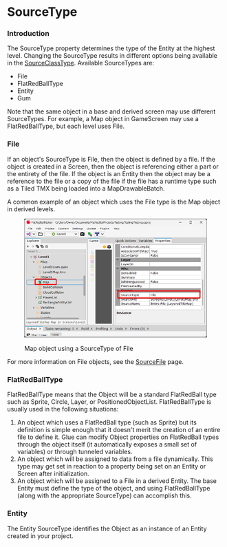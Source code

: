 # SourceType

### Introduction

The SourceType property determines the type of the Entity at the highest level. Changing the SourceType results in different options being available in the [SourceClassType](../../frb/docs/index.php). Available SourceTypes are:

* File
* FlatRedBallType
* Entity
* Gum

Note that the same object in a base and derived screen may use different SourceTypes. For example, a Map object in GameScreen may use a FlatRedBallType, but each level uses File.

### File

If an object's SourceType is File, then the object is defined by a file. If the object is created in a Screen, then the object is referencing either a part or the entirety of the file. If the object is an Entity then the object may be a reference to the file or a copy of the file if the file has a runtime type such as a Tiled TMX being loaded into a MapDrawableBatch.

A common example of an object which uses the File type is the Map object in derived levels.

<figure><img src="../../.gitbook/assets/image.png" alt=""><figcaption><p>Map object using a SourceType of File</p></figcaption></figure>

For more information on File objects, see the [SourceFile](glue-reference-sourcefile.md) page.

### FlatRedBallType

FlatRedBallType means that the Object will be a standard FlatRedBall type such as Sprite, Circle, Layer, or PositionedObjectList. FlatRedBallType is usually used in the following situations:

1. An object which uses a FlatRedBall type (such as Sprite) but its definition is simple enough that it doesn't merit the creation of an entire file to define it. Glue can modify Object properties on FlatRedBall types through the object itself (it automatically exposes a small set of variables) or through tunneled variables.
2. An object which will be assigned to data from a file dynamically. This type may get set in reaction to a property being set on an Entity or Screen after initialization.
3. An object which will be assigned to a File in a derived Entity. The base Entity must define the type of the object, and using FlatRedBallType (along with the appropriate SourceType) can accomplish this.

### Entity

The Entity SourceType identifies the Object as an instance of an Entity created in your project.
